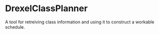 # DrexelClassPlanner
A tool for retreiving class information and using it to construct a workable schedule.  
